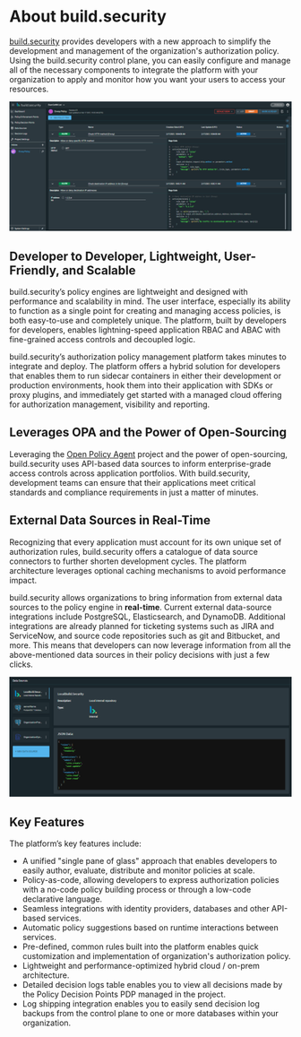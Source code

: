 # About build.security

[build.security](https://build.security/) provides developers with a new approach to simplify the development and management of the organization's authorization policy. Using the build.security control plane, you can easily configure and manage all of the necessary components to integrate the platform with your organization to apply and monitor how you want your users to access your resources.

![Policy building in build.security](.gitbook/assets/image%20%281%29.png)

## Developer to Developer, Lightweight, User-Friendly, and Scalable

build.security’s policy engines are lightweight and designed with performance and scalability in mind. The user interface, especially its ability to function as a single point for creating and managing access policies, is both easy-to-use and completely unique. The platform, built by developers for developers, enables lightning-speed application RBAC and ABAC with fine-grained access controls and decoupled logic.

build.security’s authorization policy management platform takes minutes to integrate and deploy. The platform offers a hybrid solution for developers that enables them to run sidecar containers in either their development or production environments, hook them into their application with SDKs or proxy plugins, and immediately get started with a managed cloud offering for authorization management, visibility and reporting.

## Leverages OPA and the Power of Open-Sourcing

Leveraging the [Open Policy Agent](https://www.openpolicyagent.org/) project and the power of open-sourcing, build.security uses API-based data sources to inform enterprise-grade access controls across application portfolios. With build.security, development teams can ensure that their applications meet critical standards and compliance requirements in just a matter of minutes.

## External Data Sources in Real-Time

Recognizing that every application must account for its own unique set of authorization rules, build.security offers a catalogue of data source connectors to further shorten development cycles. The platform architecture leverages optional caching mechanisms to avoid performance impact.

build.security allows organizations to bring information from external data sources to the policy engine in **real-time**. Current external data-source integrations include PostgreSQL, Elasticsearch, and DynamoDB. Additional integrations are already planned for ticketing systems such as JIRA and ServiceNow, and source code repositories such as git and Bitbucket, and more. This means that developers can now leverage information from all the above-mentioned data sources in their policy decisions with just a few clicks.

![Data sources](.gitbook/assets/image%20%282%29.png)

## Key Features

The platform’s key features include:

* A unified "single pane of glass" approach that enables developers to easily author, evaluate, distribute and monitor policies at scale.
* Policy-as-code, allowing developers to express authorization policies with a no-code policy building process or through a low-code declarative language.
* Seamless integrations with identity providers, databases and other API-based services.
* Automatic policy suggestions based on runtime interactions between services.
* Pre-defined, common rules built into the platform enables quick customization and implementation of organization's authorization policy.
* Lightweight and performance-optimized hybrid cloud / on-prem architecture.
* Detailed decision logs table enables you to view all decisions made by the Policy Decision Points PDP managed in the project.
* Log shipping integration enables you to easily send decision log backups from the control plane to one or more databases within your organization.

